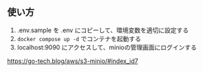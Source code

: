 ## 使い方

1. .env.sample を .env にコピーして、環境変数を適切に設定する
2. `docker compose up -d` でコンテナを起動する
3. localhost:9090 にアクセスして、minioの管理画面にログインする

https://go-tech.blog/aws/s3-minio/#index_id7
